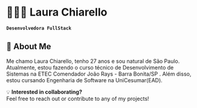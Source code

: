 

# 👩🏻‍💻 Laura Chiarello

**`Desenvolvedora FullStack`**

## 🧠 About Me

Me chamo Laura Chiarello, tenho 27 anos e sou natural de São Paulo. Atualmente, estou fazendo o curso técnico de Desenvolvimento de Sistemas na ETEC Comendador João Rays - Barra Bonita/SP . Além disso, estou cursando Engenharia de Software na UniCesumar(EAD). 


💡 **Interested in collaborating?**  
Feel free to reach out or contribute to any of my projects!



